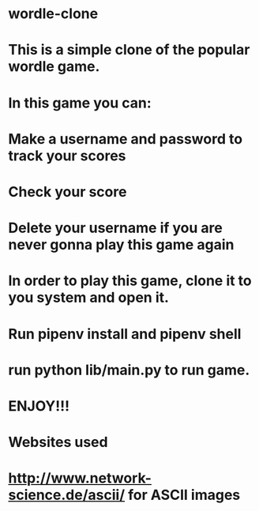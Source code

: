 # wordle-clone

# This is a simple clone of the popular wordle game. 

# In this game you can:
# Make a username and password to track your scores
# Check your score
# Delete your username if you are never gonna play this game again

# In order to play this game, clone it to you system and open it.
# Run pipenv install and pipenv shell
# run python lib/main.py to run game. 
# ENJOY!!!





# Websites used

# http://www.network-science.de/ascii/ for ASCII images
